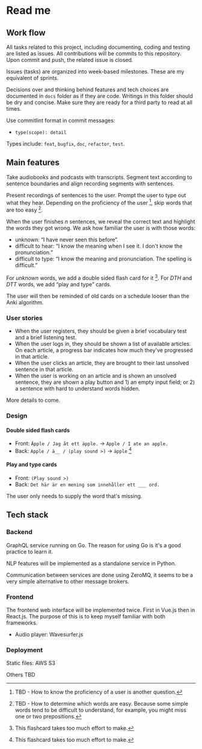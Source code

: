 # Read me 

## Work flow

All tasks related to this project, including documenting, coding and testing are listed as issues. All contributions will be commits to this repository. Upon commit and push, the related issue is closed. 

Issues (tasks) are organized into week-based milestones. These are my equivalent of sprints.

Decisions over and thinking behind features and tech choices are documented in `docs` folder as if they are code. Writings in this folder should be dry and concise. Make sure they are ready for a third party to read at all times.

Use commitlint format in commit messages:

- `type(scope): detail`

Types include: `feat`, `bugfix`, `doc`, `refactor`, `test`.

## Main features

Take audiobooks and podcasts with transcripts. Segment text according to sentence boundaries and align recording segments with sentences.

Present recordings of sentences to the user. Prompt the user to type out what they hear. Depending on the proficiency of the user [^1], skip words that are too easy [^2].

[^1]: TBD - How to know the proficiency of a user is another question.

[^2]: TBD - How to determine which words are easy. Because some simple words tend to be difficult to understand, for example, you might miss one or two prepositions.

When the user finishes *n* sentences, we reveal the correct text and highlight the words they got wrong. We ask how familiar the user is with those words:

- unknown: “I have never seen this before”. 
- difficult to hear: “I know the meaning when I see it. I don't know the pronunciation.” 
- difficult to type: “I know the meaning and pronunciation. The spelling is difficult.”

For *unknown* words, we add a double sided flash card for it [^3]. For *DTH* and *DTT* words, we add “play and type” cards. 

[^3]: This flashcard takes too much effort to make.

The user will then be reminded of old cards on a schedule looser than the Anki algorithm.

### User stories

- When the user registers, they should be given a brief vocabulary test and a brief listening test. 
- When the user logs in, they should be shown a list of available articles. On each article, a progress bar indicates how much they've progressed in that article.
- When the user clicks an article, they are brought to their last unsolved sentence in that article.
- When the user is working on an article and is shown an unsolved sentence, they are shown a play button and 1) an empty input field; or 2) a sentence with hard to understand words hidden.

More details to come.

### Design

#### Double sided flash cards

- Front: `Äpple / Jag åt ett äpple.` -> `Apple / I ate an apple.`
- Back: `Apple / ä__ / (play sound >)` -> `äpple` [^3]

#### Play and type cards

- Front: `(Play sound >)`
- Back: `Det här är en mening som innehåller ett ___ ord.`

The user only needs to supply the word that's missing. 

## Tech stack

### Backend

GraphQL service running on Go. The reason for using Go is it's a good practice to learn it.



NLP features will be implemented as a standalone service in Python.

Communication between services are done using ZeroMQ, it seems to be a very simple alternative to other message brokers. 

### Frontend

The frontend web interface will be implemented twice. First in Vue.js then in React.js. The purpose of this is to keep myself familiar with both frameworks.

- Audio player: Wavesurfer.js

### Deployment

Static files: AWS S3

Others TBD
